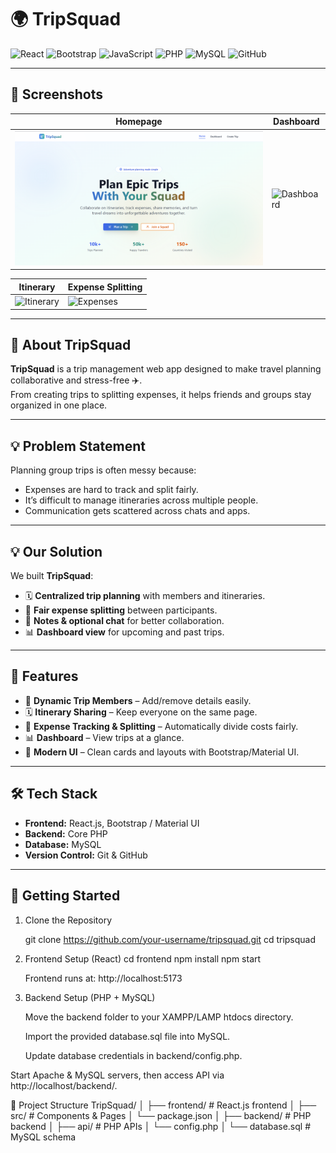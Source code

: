 # 🌍 TripSquad

![React](https://img.shields.io/badge/React-20232A?style=for-the-badge&logo=react&logoColor=61DAFB)
![Bootstrap](https://img.shields.io/badge/Bootstrap-7952B3?style=for-the-badge&logo=bootstrap&logoColor=white)
![JavaScript](https://img.shields.io/badge/JavaScript-F7E017?style=for-the-badge&logo=javascript&logoColor=black)
![PHP](https://img.shields.io/badge/PHP-777BB4?style=for-the-badge&logo=php&logoColor=white)
![MySQL](https://img.shields.io/badge/MySQL-005C84?style=for-the-badge&logo=mysql&logoColor=white)
![GitHub](https://img.shields.io/badge/GitHub-181717?style=for-the-badge&logo=github&logoColor=white)

---

## 📸 Screenshots

| Homepage | Dashboard |
|----------|-----------|
| ![Homepage](./home.png) | ![Dashboard](.dashboard.png) |

| Itinerary | Expense Splitting |
|-----------|-------------------|
| ![Itinerary](.itinerary.png) | ![Expenses](./expenses.png) |

---

## 🌱 About TripSquad
**TripSquad** is a trip management web app designed to make travel planning collaborative and stress-free ✈️.  
From creating trips to splitting expenses, it helps friends and groups stay organized in one place.  

---

## 💡 Problem Statement
Planning group trips is often messy because:  
- Expenses are hard to track and split fairly.  
- It’s difficult to manage itineraries across multiple people.  
- Communication gets scattered across chats and apps.  

---

## 💡 Our Solution
We built **TripSquad**:  
- 🗓 **Centralized trip planning** with members and itineraries.  
- 💸 **Fair expense splitting** between participants.  
- 📝 **Notes & optional chat** for better collaboration.  
- 📊 **Dashboard view** for upcoming and past trips.  

---

## 🚀 Features
- 👥 **Dynamic Trip Members** – Add/remove details easily.  
- 🗓 **Itinerary Sharing** – Keep everyone on the same page.  
- 💸 **Expense Tracking & Splitting** – Automatically divide costs fairly.  
- 📊 **Dashboard** – View trips at a glance.  
- 🎨 **Modern UI** – Clean cards and layouts with Bootstrap/Material UI.  

---

## 🛠 Tech Stack
- **Frontend:** React.js, Bootstrap / Material UI  
- **Backend:** Core PHP  
- **Database:** MySQL  
- **Version Control:** Git & GitHub  

---


## 🚀 Getting Started

 1. Clone the Repository

    git clone https://github.com/your-username/tripsquad.git
    cd tripsquad

2. Frontend Setup (React)
   cd frontend
   npm install
   npm start


   Frontend runs at: http://localhost:5173

   

4. Backend Setup (PHP + MySQL)

    Move the backend folder to your XAMPP/LAMP htdocs directory.

    Import the provided database.sql file into MySQL.

    Update database credentials in backend/config.php.

Start Apache & MySQL servers, then access API via http://localhost/backend/.

📂 Project Structure
TripSquad/
│
├── frontend/           # React.js frontend
│   ├── src/            # Components & Pages
│   └── package.json
│
├── backend/            # PHP backend
│   ├── api/            # PHP APIs
│   └── config.php
│
└── database.sql        # MySQL schema



